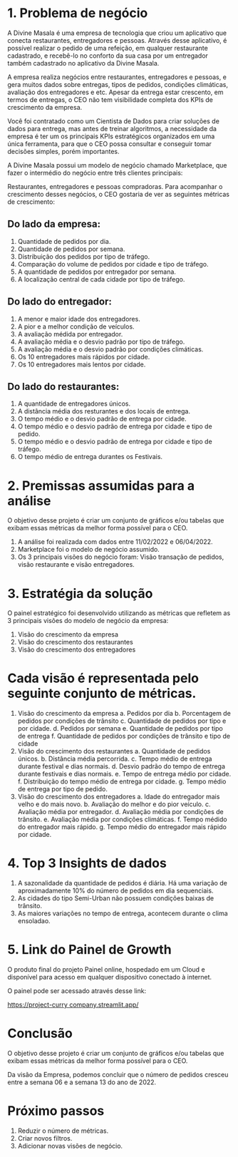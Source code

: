# 1. Problema de negócio

A Divine Masala é uma empresa de tecnologia que criou um aplicativo que conecta restaurantes, entregadores e pessoas. Através desse aplicativo, é possível realizar o pedido de uma refeição, em 
qualquer restaurante cadastrado, e recebê-lo no conforto da sua casa por um entregador também cadastrado no aplicativo da Divine Masala.

A empresa realiza negócios entre restaurantes, entregadores e pessoas, e gera muitos dados sobre entregas, tipos de pedidos, condições climáticas, avaliação dos entregadores e etc. Apesar da entrega estar crescento, em termos de entregas, o CEO não tem visibilidade completa 
dos KPIs de crescimento da empresa.

Você foi contratado como um Cientista de Dados para criar soluções de dados para entrega, mas antes de treinar algoritmos, a necessidade da empresa é ter um os principais KPIs estratégicos organizados em uma única ferramenta, para que o CEO possa consultar e conseguir tomar 
decisões simples, porém importantes.

A Divine Masala possui um modelo de negócio chamado Marketplace, que fazer o intermédio do negócio entre três clientes principais:

Restaurantes, entregadores e pessoas compradoras. Para acompanhar o 
crescimento desses negócios, o CEO gostaria de ver as seguintes 
métricas de crescimento:

## Do lado da empresa:

 1. Quantidade de pedidos por dia.
 2. Quantidade de pedidos por semana.
 3. Distribuição dos pedidos por tipo de tráfego.
 4. Comparação do volume de pedidos por cidade e tipo de tráfego. 
 5. A quantidade de pedidos por entregador por semana.
 6. A localização central de cada cidade por tipo de tráfego.
 
 ## Do lado do entregador:
 
 1. A menor e maior idade dos entregadores.
 2. A pior e a melhor condição de veículos.
 3. A avaliação médida por entregador.
 4. A avaliação média e o desvio padrão por tipo de tráfego.
 5. A avaliação média e o desvio padrão por condições climáticas.
 6. Os 10 entregadores mais rápidos por cidade.
 7. Os 10 entregadores mais lentos por cidade.
    
## Do lado do restaurantes:
 1. A quantidade de entregadores únicos.
 2. A distância média dos resturantes e dos locais de entrega.
 3. O tempo médio e o desvio padrão de entrega por cidade.
 4. O tempo médio e o desvio padrão de entrega por cidade e tipo de 
pedido.
 5. O tempo médio e o desvio padrão de entrega por cidade e tipo de 
tráfego.
 6. O tempo médio de entrega durantes os Festivais.

# 2. Premissas assumidas para a análise
O objetivo desse projeto é criar um conjunto de gráficos e/ou tabelas que exibam essas métricas da melhor forma possível para o CEO.

 1. A análise foi realizada com dados entre 11/02/2022 e 06/04/2022.
 2. Marketplace foi o modelo de negócio assumido.
 3. Os 3 principais visões do negócio foram: Visão transação de pedidos, 
visão restaurante e visão entregadores.

# 3. Estratégia da solução
 O painel estratégico foi desenvolvido utilizando as métricas que refletem 
as 3 principais visões do modelo de negócio da empresa: 
1. Visão do crescimento da empresa
2. Visão do crescimento dos restaurantes
3. Visão do crescimento dos entregadores

# Cada visão é representada pelo seguinte conjunto de métricas.
 1. Visão do crescimento da empresa
 a. Pedidos por dia
 b. Porcentagem de pedidos por condições de trânsito
 c. Quantidade de pedidos por tipo e por cidade.
 d. Pedidos por semana
 e. Quantidade de pedidos por tipo de entrega
 f. Quantidade de pedidos por condições de trânsito e tipo de cidade
 2. Visão do crescimento dos restaurantes
 a. Quantidade de pedidos únicos.
 b. Distância média percorrida.
 c. Tempo médio de entrega durante festival e dias normais.
 d. Desvio padrão do tempo de entrega durante festivais e dias 
normais.
 e. Tempo de entrega médio por cidade.
 f. Distribuição do tempo médio de entrega por cidade.
 g. Tempo médio de entrega por tipo de pedido.
 3. Visão do crescimento dos entregadores
 a. Idade do entregador mais velho e do mais novo.
 b. Avaliação do melhor e do pior veículo.
 c. Avaliação média por entregador.
 d. Avaliação média por condições de trânsito.
 e. Avaliação média por condições climáticas.
 f. Tempo médido do entregador mais rápido.
 g. Tempo médio do entregador mais rápido por cidade.

# 4. Top 3 Insights de dados
 1. A sazonalidade da quantidade de pedidos é diária. Há uma variação 
de aproximadamente 10% do número de pedidos em dia sequenciais.
 2. As cidades do tipo Semi-Urban não possuem condições baixas de 
trânsito.
 3. As maiores variações no tempo de entrega, acontecem durante o 
clima ensoladao.

# 5. Link do Painel de Growth
O produto final do projeto Painel online, hospedado em um Cloud e disponível para acesso em 
qualquer dispositivo conectado à internet.

 O painel pode ser acessado através desse link: 
 
[https://project-curry
company.streamlit.app/](https://divinemasala-ftc.streamlit.app/)

# Conclusão
 O objetivo desse projeto é criar um conjunto de gráficos e/ou tabelas que exibam essas métricas da melhor forma possível para o CEO.
 
Da visão da Empresa, podemos concluir que o número de pedidos 
cresceu entre a semana 06 e a semana 13 do ano de 2022.

# Próximo passos
 1. Reduzir o número de métricas.
 2. Criar novos filtros.
 3. Adicionar novas visões de negócio.
